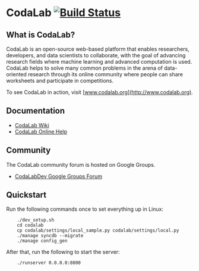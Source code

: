 # CodaLab [![Build Status](https://travis-ci.org/codalab/codalab.png?branch=master)](https://travis-ci.org/codalab/codalab)

## What is CodaLab?
CodaLab is an open-source web-based platform that enables researchers, developers, and data scientists to collaborate, with the goal of advancing research fields where machine learning and advanced computation is used.  CodaLab helps to solve many common problems in the arena of data-oriented research through its online community where people can share worksheets and participate in competitions.

To see CodaLab in action, visit [www.codalab.org](http://www.codalab.org).

## Documentation
- [CodaLab Wiki](https://github.com/codalab/codalab/wiki)
- [CodaLab Online Help](http://www.codalab.org/help)

## Community
The CodaLab community forum is hosted on Google Groups.
- [CodaLabDev Google Groups Forum](https://groups.google.com/forum/#!forum/codalabdev)

## Quickstart
Run the following commands once to set everything up in Linux:

		./dev_setup.sh
		cd codalab
		cp codalab/settings/local_sample.py codalab/settings/local.py
		./manage syncdb --migrate
		./manage config_gen

After that, run the following to start the server:

		./runserver 0.0.0.0:8000

